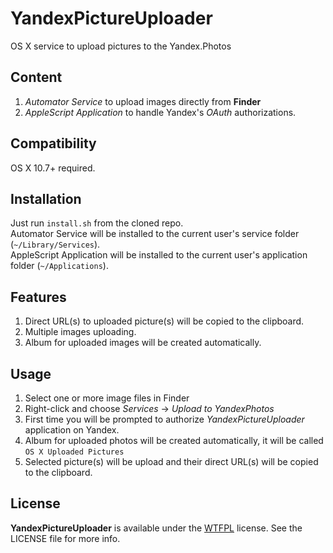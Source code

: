 YandexPictureUploader
=====================

OS X service to upload pictures to the Yandex.Photos

Content
---
1. *Automator Service* to upload images directly from **Finder**
2. *AppleScript Application* to handle Yandex's *OAuth* authorizations.

Compatibility
---
OS X 10.7+ required.

Installation
---
Just run `install.sh` from the cloned repo.  
Automator Service will be installed to the current user's service folder (`~/Library/Services`).  
AppleScript Application will be installed to the current user's application folder (`~/Applications`).  

Features
---
1. Direct URL(s) to uploaded picture(s) will be copied to the clipboard.
1. Multiple images uploading.
2. Album for uploaded images will be created automatically.

Usage
---
1. Select one or more image files in Finder
2. Right-click and choose *Services* &rarr; *Upload to YandexPhotos*
3. First time you will be prompted to authorize *YandexPictureUploader* application on Yandex.
4. Album for uploaded photos will be created automatically, it will be called `OS X Uploaded Pictures`
5. Selected picture(s) will be upload and their direct URL(s) will be copied to the clipboard.

License
---
**YandexPictureUploader** is available under the [WTFPL](http://www.wtfpl.net/txt/copying/ "WTFPL") license. See the LICENSE file for more info.